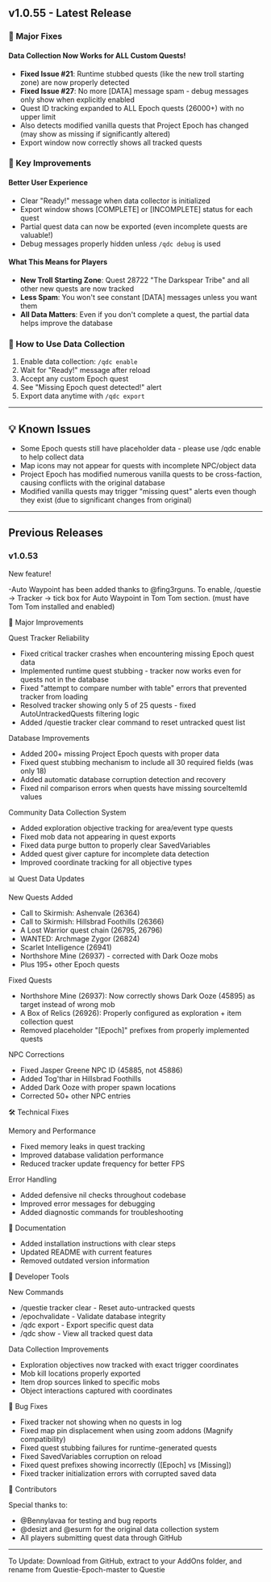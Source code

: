## v1.0.55 - Latest Release

### 🎯 Major Fixes

#### Data Collection Now Works for ALL Custom Quests! 
- **Fixed Issue #21**: Runtime stubbed quests (like the new troll starting zone) are now properly detected
- **Fixed Issue #27**: No more [DATA] message spam - debug messages only show when explicitly enabled
- Quest ID tracking expanded to ALL Epoch quests (26000+) with no upper limit
- Also detects modified vanilla quests that Project Epoch has changed (may show as missing if significantly altered)
- Export window now correctly shows all tracked quests

### 🚀 Key Improvements

#### Better User Experience
- Clear "Ready!" message when data collector is initialized
- Export window shows [COMPLETE] or [INCOMPLETE] status for each quest
- Partial quest data can now be exported (even incomplete quests are valuable!)
- Debug messages properly hidden unless `/qdc debug` is used

#### What This Means for Players
- **New Troll Starting Zone**: Quest 28722 "The Darkspear Tribe" and all other new quests are now tracked
- **Less Spam**: You won't see constant [DATA] messages unless you want them
- **All Data Matters**: Even if you don't complete a quest, the partial data helps improve the database

### 📝 How to Use Data Collection

1. Enable data collection: `/qdc enable`
2. Wait for "Ready!" message after reload
3. Accept any custom Epoch quest
4. See "Missing Epoch quest detected!" alert
5. Export data anytime with `/qdc export`

---

## 💡 Known Issues

- Some Epoch quests still have placeholder data - please use /qdc enable to help collect data
- Map icons may not appear for quests with incomplete NPC/object data
- Project Epoch has modified numerous vanilla quests to be cross-faction, causing conflicts with the original database
- Modified vanilla quests may trigger "missing quest" alerts even though they exist (due to significant changes from original)

---

## Previous Releases

### v1.0.53
New feature!

 -Auto Waypoint has been added thanks to @fing3rguns. To enable, /questie -> Tracker -> tick box for Auto Waypoint in Tom Tom section. (must have Tom Tom installed and enabled)

  🎉 Major Improvements

  Quest Tracker Reliability

  - Fixed critical tracker crashes when encountering missing Epoch quest data
  - Implemented runtime quest stubbing - tracker now works even for quests not in the database
  - Fixed "attempt to compare number with table" errors that prevented tracker from loading
  - Resolved tracker showing only 5 of 25 quests - fixed AutoUntrackedQuests filtering logic
  - Added /questie tracker clear command to reset untracked quest list

  Database Improvements

  - Added 200+ missing Project Epoch quests with proper data
  - Fixed quest stubbing mechanism to include all 30 required fields (was only 18)
  - Added automatic database corruption detection and recovery
  - Fixed nil comparison errors when quests have missing sourceItemId values

  Community Data Collection System

  - Added exploration objective tracking for area/event type quests
  - Fixed mob data not appearing in quest exports
  - Fixed data purge button to properly clear SavedVariables
  - Added quest giver capture for incomplete data detection
  - Improved coordinate tracking for all objective types

  📊 Quest Data Updates

  New Quests Added

  - Call to Skirmish: Ashenvale (26364)
  - Call to Skirmish: Hillsbrad Foothills (26366)
  - A Lost Warrior quest chain (26795, 26796)
  - WANTED: Archmage Zygor (26824)
  - Scarlet Intelligence (26941)
  - Northshore Mine (26937) - corrected with Dark Ooze mobs
  - Plus 195+ other Epoch quests

  Fixed Quests

  - Northshore Mine (26937): Now correctly shows Dark Ooze (45895) as target instead of wrong mob
  - A Box of Relics (26926): Properly configured as exploration + item collection quest
  - Removed placeholder "[Epoch]" prefixes from properly implemented quests

  NPC Corrections

  - Fixed Jasper Greene NPC ID (45885, not 45886)
  - Added Tog'thar in Hillsbrad Foothills
  - Added Dark Ooze with proper spawn locations
  - Corrected 50+ other NPC entries

  🛠️ Technical Fixes

  Memory and Performance

  - Fixed memory leaks in quest tracking
  - Improved database validation performance
  - Reduced tracker update frequency for better FPS

  Error Handling

  - Added defensive nil checks throughout codebase
  - Improved error messages for debugging
  - Added diagnostic commands for troubleshooting

  📝 Documentation

  - Added installation instructions with clear steps
  - Updated README with current features
  - Removed outdated version information

  🔧 Developer Tools

  New Commands

  - /questie tracker clear - Reset auto-untracked quests
  - /epochvalidate - Validate database integrity
  - /qdc export <questId> - Export specific quest data
  - /qdc show - View all tracked quest data

  Data Collection Improvements

  - Exploration objectives now tracked with exact trigger coordinates
  - Mob kill locations properly exported
  - Item drop sources linked to specific mobs
  - Object interactions captured with coordinates

  🐛 Bug Fixes

  - Fixed tracker not showing when no quests in log
  - Fixed map pin displacement when using zoom addons (Magnify compatibility)
  - Fixed quest stubbing failures for runtime-generated quests
  - Fixed SavedVariables corruption on reload
  - Fixed quest prefixes showing incorrectly ([Epoch] vs [Missing])
  - Fixed tracker initialization errors with corrupted saved data


  🙏 Contributors

  Special thanks to:
  - @Bennylavaa for testing and bug reports
  - @desizt and @esurm for the original data collection system
  - All players submitting quest data through GitHub

  ---
  To Update: Download from GitHub, extract to your AddOns folder, and rename from Questie-Epoch-master to Questie
